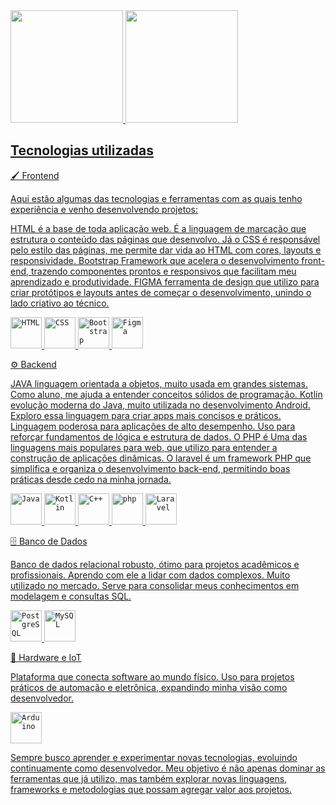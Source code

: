 
<div>
<a href="https://github.com/Gabr1ell1">
<img loading="lazy" height="180em" src="https://github-readme-stats.vercel.app/api/top-langs/?username=Gabr1ell1&layout=compact&langs_count=7&theme=dracula"/>
<img loading="lazy" height="180em" src="https://github-readme-stats.vercel.app/api?username=Gabr1ell1&show_icons=true&theme=dracula&include_all_commits=true&count_private=true"/>
</div>


## Tecnologias utilizadas
🖌️ Frontend

Aqui estão algumas das tecnologias e ferramentas com as quais tenho experiência e venho desenvolvendo projetos:

HTML é a base de toda aplicação web. É a linguagem de marcação que estrutura o conteúdo das páginas que desenvolvo. Já o CSS é responsável pelo estilo das páginas, me permite dar vida ao HTML com cores, layouts e responsividade. Bootstrap Framework que acelera o desenvolvimento front-end, trazendo componentes prontos e responsivos que facilitam meu aprendizado e produtividade. FIGMA ferramenta de design que utilizo para criar protótipos e layouts antes de começar o desenvolvimento, unindo o lado criativo ao técnico.


 <code><img width="50" src="https://raw.githubusercontent.com/marwin1991/profile-technology-icons/refs/heads/main/icons/html.png" alt="HTML" title="HTML"/></code>
 <code><img width="50" src="https://raw.githubusercontent.com/marwin1991/profile-technology-icons/refs/heads/main/icons/css.png" alt="CSS" title="CSS"/></code>
 <code><img width="50" src="https://raw.githubusercontent.com/marwin1991/profile-technology-icons/refs/heads/main/icons/bootstrap.png" alt="Bootstrap" title="Bootstrap"/></code>
 <code><img width="50" src="https://raw.githubusercontent.com/marwin1991/profile-technology-icons/refs/heads/main/icons/figma.png" alt="Figma" title="Figma"/></code>

 
 ⚙️ Backend
 
 JAVA linguagem orientada a objetos, muito usada em grandes sistemas. Como aluno, me ajuda a entender conceitos sólidos de programação. Kotlin evolução moderna do Java, muito utilizada no desenvolvimento Android. Exploro essa linguagem para criar apps mais concisos e práticos. Linguagem poderosa para aplicações de alto desempenho. Uso para reforçar fundamentos de lógica e estrutura de dados.  O PHP é Uma das linguagens mais populares para web, que utilizo para entender a construção de aplicações dinâmicas. O laravel é um framework PHP que simplifica e organiza o desenvolvimento back-end, permitindo boas práticas desde cedo na minha jornada.

	
 <code><img width="50" src="https://raw.githubusercontent.com/marwin1991/profile-technology-icons/refs/heads/main/icons/java.png" alt="Java" title="Java"/></code>
 <code><img width="50" src="https://raw.githubusercontent.com/marwin1991/profile-technology-icons/refs/heads/main/icons/kotlin.png" alt="Kotlin" title="Kotlin"/></code>
 <code><img width="50" src="https://raw.githubusercontent.com/marwin1991/profile-technology-icons/refs/heads/main/icons/c++.png" alt="C++" title="C++"/></code>
 <code><img width="50" src="https://raw.githubusercontent.com/marwin1991/profile-technology-icons/refs/heads/main/icons/php.png" alt="php" title="php"/></code>
 <code><img width="50" src="https://raw.githubusercontent.com/marwin1991/profile-technology-icons/refs/heads/main/icons/laravel.png" alt="Laravel" title="Laravel"/></code>

 🗄️ Banco de Dados
 
 Banco de dados relacional robusto, ótimo para projetos acadêmicos e profissionais. Aprendo com ele a lidar com dados complexos.  Muito utilizado no mercado. Serve para consolidar meus conhecimentos em modelagem e consultas SQL.
	
 <code><img width="50" src="https://raw.githubusercontent.com/marwin1991/profile-technology-icons/refs/heads/main/icons/postgresql.png" alt="PostgreSQL" title="PostgreSQL"/></code>
 <code><img width="50" src="https://raw.githubusercontent.com/marwin1991/profile-technology-icons/refs/heads/main/icons/mysql.png" alt="MySQL" title="MySQL"/></code>

 🔌 Hardware e IoT
 
 Plataforma que conecta software ao mundo físico. Uso para projetos práticos de automação e eletrônica, expandindo minha visão como desenvolvedor.
	
 <code><img width="50" src="https://raw.githubusercontent.com/marwin1991/profile-technology-icons/refs/heads/main/icons/arduino.png" alt="Arduino" title="Arduino"/></code>
 
</div>

Sempre busco aprender e experimentar novas tecnologias, evoluindo continuamente como desenvolvedor. 
Meu objetivo é não apenas dominar as ferramentas que já utilizo, mas também explorar novas linguagens, frameworks e metodologias que possam agregar valor aos projetos.





